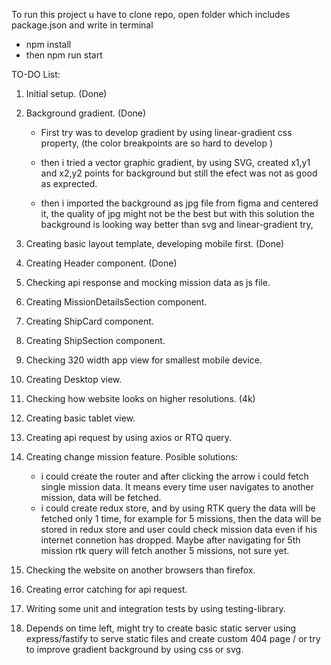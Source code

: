 To run this project u have to clone repo, open folder which includes package.json and write in terminal

- npm install
- then npm run start

TO-DO List:

1. Initial setup. (Done)
2. Background gradient. (Done)

   - First try was to develop gradient by using linear-gradient css property, (the color breakpoints are so hard to develop )

   - then i tried a vector graphic gradient, by using SVG, created x1,y1 and x2,y2 points for background but still the efect was not as good as exprected.

   - then i imported the background as jpg file from figma and centered it, the quality of jpg might not be the best but with this solution the background is looking way better than svg and linear-gradient try,

3. Creating basic layout template, developing mobile first. (Done)
4. Creating Header component. (Done)
5. Checking api response and mocking mission data as js file.
6. Creating MissionDetailsSection component.
7. Creating ShipCard component.
8. Creating ShipSection component.
9. Checking 320 width app view for smallest mobile device.
10. Creating Desktop view.
11. Checking how website looks on higher resolutions. (4k)
12. Creating basic tablet view.
13. Creating api request by using axios or RTQ query.
14. Creating change mission feature.
    Posible solutions:
    - i could create the router and after clicking the arrow i could fetch single mission data. It means every time user navigates to another mission, data will be fetched.
    - i could create redux store, and by using RTK query the data will be fetched only 1 time, for example for 5 missions, then the data will be stored in redux store and user could check mission data even if his internet connetion has dropped. Maybe after navigating for 5th mission rtk query will fetch another 5 missions, not sure yet.
15. Checking the website on another browsers than firefox.
16. Creating error catching for api request.
17. Writing some unit and integration tests by using testing-library.
18. Depends on time left, might try to create basic static server using express/fastify to serve static files and create custom 404 page / or try to improve gradient background by using css or svg.
